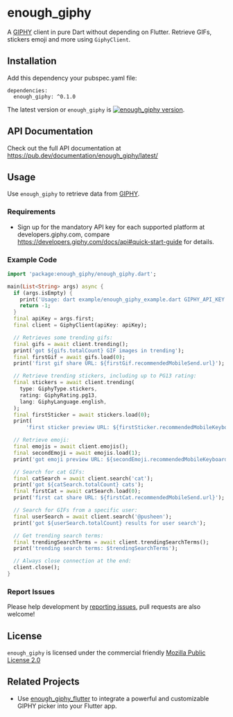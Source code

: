 # enough_giphy

A [GIPHY](https://developers.giphy.com/) client in pure Dart without depending on Flutter. 
Retrieve GIFs, stickers emoji and more using `GiphyClient`.


## Installation
Add this dependency your pubspec.yaml file:

```
dependencies:
  enough_giphy: ^0.1.0
```
The latest version or `enough_giphy` is [![enough_giphy version](https://img.shields.io/pub/v/enough_giphy.svg)](https://pub.dartlang.org/packages/enough_giphy).



## API Documentation
Check out the full API documentation at https://pub.dev/documentation/enough_giphy/latest/

## Usage

Use `enough_giphy` to retrieve data from [GIPHY](https://developers.giphy.com/). 

### Requirements
* Sign up for the mandatory API key for each supported platform at developers.giphy.com, compare https://developers.giphy.com/docs/api#quick-start-guide for details.

### Example Code

```dart
import 'package:enough_giphy/enough_giphy.dart';

main(List<String> args) async {
  if (args.isEmpty) {
    print('Usage: dart example/enough_giphy_example.dart GIPHY_API_KEY');
    return -1;
  }
  final apiKey = args.first;
  final client = GiphyClient(apiKey: apiKey);

  // Retrieves some trending gifs:
  final gifs = await client.trending();
  print('got ${gifs.totalCount} GIF images in trending');
  final firstGif = await gifs.load(0);
  print('first gif share URL: ${firstGif.recommendedMobileSend.url}');

  // Retrieve trending stickers, including up to PG13 rating:
  final stickers = await client.trending(
    type: GiphyType.stickers,
    rating: GiphyRating.pg13,
    lang: GiphyLanguage.english,
  );
  final firstSticker = await stickers.load(0);
  print(
      'first sticker preview URL: ${firstSticker.recommendedMobileKeyboard.url}');

  // Retrieve emoji:
  final emojis = await client.emojis();
  final secondEmoji = await emojis.load(1);
  print('got emoji preview URL: ${secondEmoji.recommendedMobileKeyboard.url}');

  // Search for cat GIFs:
  final catSearch = await client.search('cat');
  print('got ${catSearch.totalCount} cats');
  final firstCat = await catSearch.load(0);
  print('first cat share URL: ${firstCat.recommendedMobileSend.url}');

  // Search for GIFs from a specific user:
  final userSearch = await client.search('@pusheen');
  print('got ${userSearch.totalCount} results for user search');

  // Get trending search terms:
  final trendingSearchTerms = await client.trendingSearchTerms();
  print('trending search terms: $trendingSearchTerms');

  // Always close connection at the end:
  client.close();
}
```

### Report Issues
Please help development by [reporting issues](https://github.com/Enough-Software/enough_giphy/issues), pull requests are also welcome!

## License
`enough_giphy` is licensed under the commercial friendly [Mozilla Public License 2.0](LICENSE)

## Related Projects
* Use [enough_giphy_flutter](https://pub.dev/packages/enough_giphy_flutter) to integrate a powerful and customizable GIPHY picker into your Flutter app.

